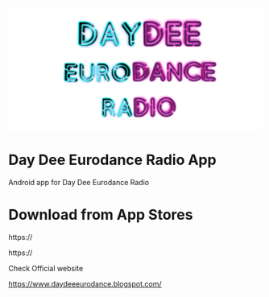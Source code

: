 <p align="center">
<img src="https://github.com/ngrock90/DayDeeEurodanceRadioApp/raw/master/1024x500.png" />
  
# Day Dee Eurodance Radio App
Android app for Day Dee Eurodance Radio

# Download from App Stores

https://

https://

Check Official website

https://www.daydeeeurodance.blogspot.com/
